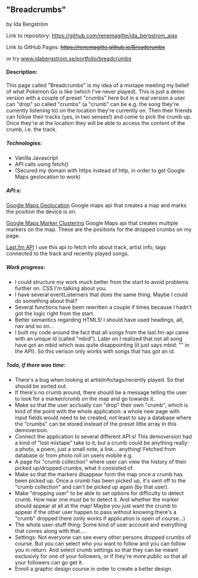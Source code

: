 ## "Breadcrumbs"
by Ida Bergström

Link to repository: https://github.com/renemagitte/ida_bergstrom_ajax

Link to GitHub Pages: ~~https://renemagitte.github.io/Breadcrumbs~~

or try www.idabergstrom.se/portfolio/breadcrumbs

#### Description:
This page called "Breadcrumbs" is my idea of a mixtape meeting my belief of what Pokémon Go is like (which I've never played).
This is just a demo version with a couple of preset "crumbs" here but in a real version a user can "drop" so called "crumbs" (a "crumb" can be e.g. the song they're currently listening to) on the location they're currently on. Then their friends can follow their tracks (yes, in two senses!) and come to pick the crumb up. Once they're at the location they will be able to access the content of the crumb, i.e. the track.

##### Technologies:
* Vanilla Javascript
* API calls using fetch()
* (Secured my domain with https instead of http, in order to get Google Maps geolocation to work)

##### API:s:
[Google Maps Geolocation](https://developers.google.com/maps/documentation/javascript/examples/map-geolocation)
Google maps api that creates a map and marks the position the device is on. 

[Google Maps Marker Clustering](https://developers.google.com/maps/documentation/javascript/marker-clustering)
Google Maps api that creates multiple markers on the map. These are the positions for the dropped crumbs on my page.

[Last.fm API](https://www.last.fm/sv/api)
I use this api to fetch info about track, artist info, tags connected to the track and recently played songs.

##### Work progress:
* I could structure my work much better from the start to avoid problems further on. CSS I'm talking about you.
* I have several eventListerners that does the same thing. Maybe I could do something about that?
* Several functions have been rewritten a couple if times because I hadn't got the logic right from the start.
* Better semantics regarding HTML5! I should have used headings, alt, nav and so on...
* I built my code around the fact that all songs from the last.fm-api came with an unique id (called "mbid").
Later on I realized that not all song have got an mbid which was quite disappointing (it just says mbid: "" in the API). So this verison only works with songs that has got an id.

##### Todo, if there was time:
* There's a bug when looking at artistinfo/tags/recently played. So that should be sorted out.
* If there's no crumb around, there should be a message telling the user to look for a marker/crumb on the map and go towards it. 
* Make so that the user acctually can "drop" their own "crumb", which is kind of the point with the whole application: a whole new page with input fields would need to be created, not least to say a database where the "crumbs" can be stored instead of the preset little array in this demoversion. 
* Connect the application to several different API:s! This demoversion had a kind of "lost mixtape" take to it, but a crumb could be anything really: a photo, a poem, just a small note, a link... anything! Fetched from database or from photo roll on users mobile e.g.
* A page for "crumb collection" where user can view the history of their picked up/dropped crumbs, what it consisted of.
* Make so that the markers disappear form the map once a crumb has been picked up. Once a crumb has been picked up, it's sent off to the "crumb collection" and can't be picked up again (by that user).
* Make "dropping user" to be able to set options for difficulty to detect crumb. How near one must be to detect it. And whether the marker should appear at all at the map! Maybe you just want the crumb to appear if the other user happen to pass without knowing there's a "crumb" dropped there (only works if application is open of course...)
* The whole user-stuff thing: Some kind of user account and everything that comes along with that.... 
* Settings: Not everyone can see every other persons dropped crumbs of course. But you can select who you want to follow and you can follow you in return. And select crumb settings so that they can be meant exclusivly for one of your followers, or if they're more public so that all your followers can go get it.
* Enroll a graphic design course in order to create a better design.